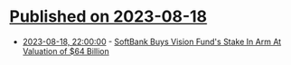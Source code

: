 # [Published on 2023-08-18](index.md)

* [2023-08-18, 22:00:00](https://slashdot.org/story/23/08/18/2043255/softbank-buys-vision-funds-stake-in-arm-at-valuation-of-64-billion?utm_source=rss1.0mainlinkanon&utm_medium=feed) - [SoftBank Buys Vision Fund's Stake In Arm At Valuation of $64 Billion](https://slashdot.org/story/23/08/18/2043255/softbank-buys-vision-funds-stake-in-arm-at-valuation-of-64-billion?utm_source=rss1.0mainlinkanon&utm_medium=feed)
